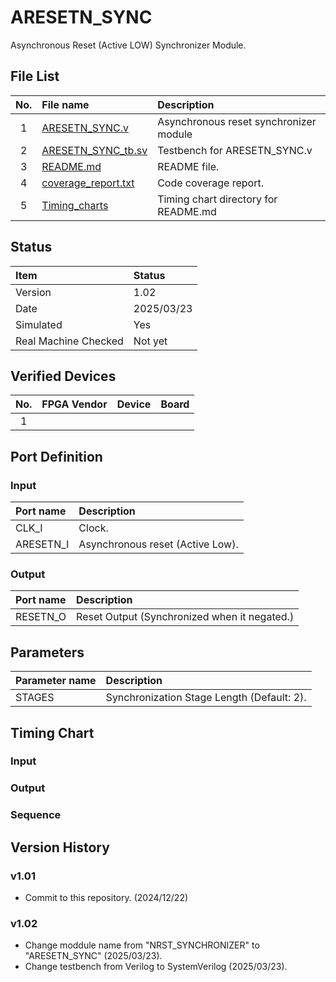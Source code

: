 # ARESETN_SYNC
Asynchronous Reset (Active LOW) Synchronizer Module.

## File List
| No. |File name|Description|
|:---:|:-------------------------|:----------|
|  1  |[ARESETN_SYNC.v](https://github.com/AUDIY/AUDIY_Verilog_IP/blob/main/ARESETN_SYNC/ARESETN_SYNC.v)|Asynchronous reset synchronizer module|
|  2  |[ARESETN_SYNC_tb.sv](https://github.com/AUDIY/AUDIY_Verilog_IP/blob/main/ARESETN_SYNC/ARESETN_SYNC_tb.sv)|Testbench for ARESETN_SYNC.v|
|  3  |[README.md](https://github.com/AUDIY/AUDIY_Verilog_IP/blob/main/ARESETN_SYNC/README.md)|README file.|
|  4  |[coverage_report.txt](https://github.com/AUDIY/AUDIY_Verilog_IP/blob/main/ARESETN_SYNC/coverage_report.txt)|Code coverage report.|
|  5  |[Timing_charts]()|Timing chart directory for README.md|

## Status
|Item|Status|
|:------|:---------|
|Version|1.02|
|Date   |2025/03/23|
|Simulated|Yes|
|Real Machine Checked|Not yet|

## Verified Devices
|No.|FPGA Vendor|Device|Board|
|:-:|:----------|:-----|:----|
| 1 ||||

## Port Definition
### Input
|Port name|Description|
|:--------|:----------|
|CLK_I|Clock.|
|ARESETN_I|Asynchronous reset (Active Low).|

### Output
|Port name|Description|
|:--------|:----------|
|RESETN_O|Reset Output (Synchronized when it negated.)|

## Parameters
|Parameter name|Description|
|:-------------|:----------|
|STAGES|Synchronization Stage Length (Default: 2).|

## Timing Chart
### Input
### Output
### Sequence

## Version History
### v1.01
- Commit to this repository. (2024/12/22)
### v1.02
- Change moddule name from "NRST_SYNCHRONIZER" to "ARESETN_SYNC" (2025/03/23).
- Change testbench from Verilog to SystemVerilog (2025/03/23).
